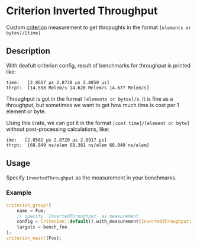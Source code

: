 # Criterion Inverted Throughput
Custom [criterion](https://github.com/bheisler/criterion.rs) measurement to get thropughts in the format `[elements or bytes]/[time]`

## Description
With deafult criterion config, result of benchmarks for throughput is printed like:

```
time:   [2.8617 µs 2.8728 µs 2.8850 µs]
thrpt:  [14.558 Melem/s 14.620 Melem/s 14.677 Melem/s]
```

Throughput is got in the format `[elements or bytes]/s`.
It is fine as a throughput, but sometimes we want to get how much time is
cost per 1 element or byte.

Using this crate, we can got it in the format `[cost time]/[element or byte]` without post-processing calculations, like:

```
ime:   [2.8581 µs 2.8720 µs 2.8917 µs]
thrpt:  [68.849 ns/elem 68.381 ns/elem 68.049 ns/elem]
```

## Usage
Specify `InvertedThroughput` as the measurement in your benchmarks.

### Example
```rust
criterion_group!(
    name = Fum;
    // specify `InvertedThroughput` as measurement
    config = Criterion::default().with_measurement(InvertedThroughput::new());
    targets = bench_foo
);
criterion_main!(Foo);
```
